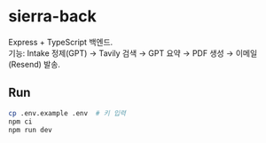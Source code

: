 # sierra-back

Express + TypeScript 백엔드.  
기능: Intake 정제(GPT) → Tavily 검색 → GPT 요약 → PDF 생성 → 이메일(Resend) 발송.

## Run
```bash
cp .env.example .env  # 키 입력
npm ci
npm run dev
